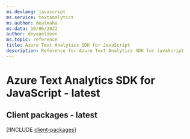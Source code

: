 ```yaml
---
ms.devlang: javascript
ms.service: textanalytics
ms.author: dealmaha
ms.data: 10/06/2022
author: deyaaeldeen
ms.topic: reference
title: Azure Text Analytics SDK for JavaScript
description: Reference for Azure Text Analytics SDK for JavaScript
---
```

# Azure Text Analytics SDK for JavaScript - latest

## Client packages - latest
[!INCLUDE [client-packages](text-analytics-client-index.md)]